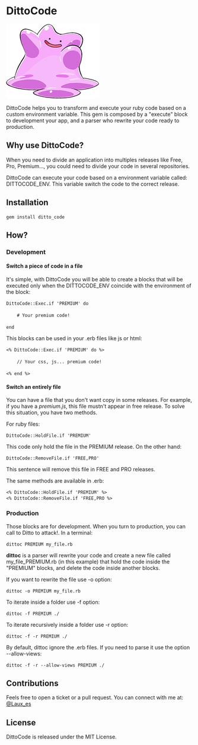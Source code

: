 # DittoCode

![DittoCode](https://raw.githubusercontent.com/Angelmmiguel/ditto_code/master/ditto.png "DittoCode")

DittoCode helps you to transform and execute your ruby code based on a custom environment variable. This gem is composed by a "execute" block to development your app, and a parser who rewrite your code ready to production.

## Why use DittoCode?

When you need to divide an application into multiples releases like Free, Pro, Premium..., you could need to divide your code in several repositories. 

DittoCode can execute your code based on a environment variable called: DITTOCODE_ENV. This variable switch the code to the correct release.

## Installation

    gem install ditto_code
    
## How?

### Development

#### Switch a piece of code in a file

It's simple, with DittoCode you will be able to create a blocks that will be executed only when the DITTOCODE_ENV coincide with the environment of the block:

	DittoCode::Exec.if 'PREMIUM' do

		# Your premium code!

	end

This blocks can be used in your .erb files like js or html:

    <% DittoCode::Exec.if 'PREMIUM' do %>

		// Your css, js... premium code!

	<% end %>

#### Switch an entirely file

You can have a file that you don't want copy in some releases. For example, if you have a *premium.js*, this file mustn't appear in free release. To solve this situation, you have two methods.

For ruby files:

    DittoCode::HoldFile.if 'PREMIUM'

This code only hold the file in the PREMIUM release. On the other hand:

    DittoCode::RemoveFile.if 'FREE,PRO'
    
This sentence will remove this file in FREE and PRO releases.

The same methods are available in .erb:

    <% DittoCode::HoldFile.if 'PREMIUM' %>
    <% DittoCode::RemoveFile.if 'FREE,PRO %>

### Production

Those blocks are for development. When you turn to production, you can call to Ditto to attack!. In a terminal:

	dittoc PREMIUM my_file.rb

**dittoc** is a parser will rewrite your code and create a new file called my_file_PREMIUM.rb (in this example) that hold the code inside the "PREMIUM" blocks, and delete the code inside another blocks.

If you want to rewrite the file use -o option:

	dittoc -o PREMIUM my_file.rb
	
To iterate inside a folder use -f option:

    dittoc -f PREMIUM ./
    
To iterate recursively inside a folder use -r option:

    dittoc -f -r PREMIUM ./

By default, dittoc ignore the .erb files. If you need to parse it use the option --allow-views:

	dittoc -f -r --allow-views PREMIUM ./
    
## Contributions

Feels free to open a ticket or a pull request. You can connect with me at: [@Laux_es](https://twitter.com/Laux_es "Laux_es")

## License 

DittoCode is released under the MIT License.